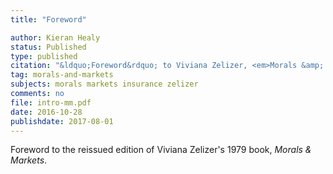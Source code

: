 ```yaml
---
title: "Foreword"

author: Kieran Healy
status: Published
type: published
citation: "&ldquo;Foreword&rdquo; to Viviana Zelizer, <em>Morals &amp; Markets: The Development of Life Insurance in the United States</em>, Legacy Edition. Columbia University Press."
tag: morals-and-markets
subjects: morals markets insurance zelizer
comments: no
file: intro-mm.pdf
date: 2016-10-28
publishdate: 2017-08-01
---
```


Foreword to the reissued edition of Viviana Zelizer's 1979 book, *Morals & Markets*.
